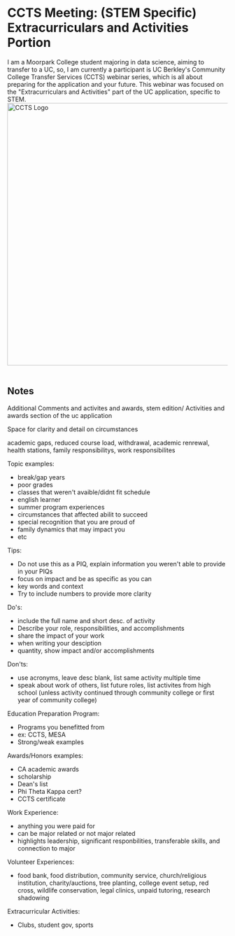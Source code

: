 # CCTS Meeting: (STEM Specific) Extracurriculars and Activities Portion
I am a Moorpark College student majoring in data science, aiming to transfer to a UC, so, I am currently a participant is UC Berkley's Community College Transfer Services (CCTS) webinar series, which is all about preparing for the application and your future. This webinar was focused on the "Extracurriculars and Activities" part of the UC application, specific to STEM. 
<img src="https://cep.berkeley.edu/sites/default/files/styles/openberkeley_image_full/public/general/logo_ccts2020.png?itok=tgA-tZN-&timestamp=1631654577" width="600" alt="CCTS Logo"/>  <br><br>


## Notes
Additional Comments and activites and awards, stem edition/
Activities and awards section of the uc application

Space for clarity and detail on circumstances

academic gaps, reduced course load, withdrawal, academic renrewal, health stations, family responsibilitys, work responsibilites

Topic examples:
- break/gap years
- poor grades
- classes that weren't avaible/didnt fit schedule
- english learner
- summer program experiences
- circumstances that affected abilit to succeed
- special recognition that you are proud of
- family dynamics that may impact you
- etc

Tips:
- Do not use this as a PIQ, explain information you weren't able to provide in your PIQs
- focus on impact and be as specific as you can
- key words and context
- Try to include numbers to provide more clarity

Do's:
- include the full name and short desc. of activity
- Describe your role, responsibilities, and accomplishments
- share the impact of your work
- when writing your desciption
- quantity, show impact and/or accomplishments

Don'ts:
- use acronyms, leave desc blank, list same activity multiple time
- speak about work of others, list future roles, list activites from high school (unless activity continued through community college or first year of community college)

Education Preparation Program:
- Programs you benefitted from
- ex: CCTS, MESA
- Strong/weak examples

Awards/Honors examples:
- CA academic awards
- scholarship
- Dean's list
- Phi Theta Kappa cert?
- CCTS certificate

Work Experience:
- anything you were paid for
- can be major related or not major related
- highlights leadership, significant responbilities, transferable skills, and connection to major

Volunteer Experiences:
- food bank, food distribution, community service, church/religious institution, charity/auctions, tree planting, college event setup, red cross, wildlife conservation, legal clinics, unpaid tutoring, research shadowing

Extracurricular Activities:
- Clubs, student gov, sports

